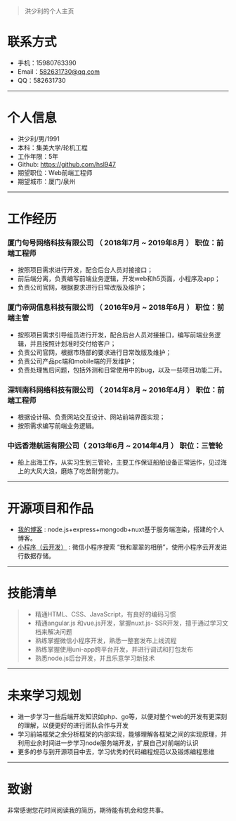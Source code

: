 
> 洪少利的个人主页  

  
# 联系方式

- 手机：15980763390
- Email：582631730@qq.com
- QQ：582631730

---
# 个人信息

 - 洪少利/男/1991
 - 本科：集美大学/轮机工程 
 - 工作年限：5年
 - Github: https://github.com/hsl947
 - 期望职位：Web前端工程师
 - 期望城市：厦门/泉州

---

# 工作经历


### 厦门句号网络科技有限公司 （ 2018年7月 ~ 2019年8月 ） 职位：前端工程师

 - 按照项目需求进行开发，配合后台人员对接接口；
 - 前后端分离，负责编写前端业务逻辑，开发web和h5页面，小程序及app；
 - 负责公司官网，根据要求进行日常改版及维护；

### 厦门帝网信息科技有限公司 （ 2016年9月 ~ 2018年6月 ） 职位：前端主管

 - 按照项目需求引导组员进行开发，配合后台人员对接接口，编写前端业务逻辑，并且按照计划准时交付给客户；
 - 负责公司官网，根据市场部的要求进行日常改版及维护；
 - 负责公司产品pc端和mobile端的开发维护；
 - 负责处理售后问题，包括外测和日常使用中的bug，以及一些项目功能二开。

### 深圳南科网络科技有限公司 （ 2014年8月 ~ 2016年4月 ） 职位：前端工程师

 - 根据设计稿、负责网站交互设计、网站前端界面实现；
 - 按照需求编写前端业务逻辑。

 
### 中远香港航运有限公司（ 2013年6月 ~ 2014年4月 ） 职位：三管轮 

- 船上出海工作，从实习生到三管轮，主要工作保证船舶设备正常运作，见过海上的大风大浪，磨炼了吃苦耐劳能力。

---

# 开源项目和作品

 - [我的博客](https://www.hongshaoli.com) : node.js+express+mongodb+nuxt基于服务端渲染，搭建的个人博客。
 - [小程序（云开发）](#) : 微信小程序搜索 “我和翠翠的相册”，使用小程序云开发进行数据存储。
 ---

# 技能清单

> - 精通HTML、CSS、JavaScript，有良好的编码习惯
> - 精通angular.js 和vue.js开发，掌握nuxt.js- SSR开发，擅于通过学习文档来解决问题
> - 熟练掌握微信小程序开发，熟悉一整套发布上线流程
> - 熟练掌握使用uni-app跨平台开发，并进行调试和打包发布
> - 熟悉node.js后台开发，并且乐意学习新技术

---

# 未来学习规划

- 进一步学习一些后端开发知识如php、go等，以便对整个web的开发有更深刻的理解，以便更好的进行团队合作与开发
- 学习前端框架之余分析框架的内部实现，能够理解各框架之间的实现原理，并利用业余时间进一步学习node服务端开发，扩展自己对前端的认识
- 更多的参与到开源项目中去，学习优秀的代码编程规范以及锻炼编程思维


---

# 致谢
非常感谢您花时间阅读我的简历，期待能有机会和您共事。




